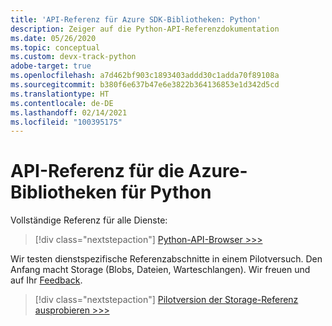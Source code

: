 ```yaml
---
title: 'API-Referenz für Azure SDK-Bibliotheken: Python'
description: Zeiger auf die Python-API-Referenzdokumentation
ms.date: 05/26/2020
ms.topic: conceptual
ms.custom: devx-track-python
adobe-target: true
ms.openlocfilehash: a7d462bf903c1893403addd30c1adda70f89108a
ms.sourcegitcommit: b380f6e637b47e6e3822b364136853e1d342d5cd
ms.translationtype: HT
ms.contentlocale: de-DE
ms.lasthandoff: 02/14/2021
ms.locfileid: "100395175"
---
```

# <a name="azure-libraries-for-python-api-reference"></a>API-Referenz für die Azure-Bibliotheken für Python

Vollständige Referenz für alle Dienste:

> [!div class="nextstepaction"]
> [Python-API-Browser >>>](/python/api/)

Wir testen dienstspezifische Referenzabschnitte in einem Pilotversuch. Den Anfang macht Storage (Blobs, Dateien, Warteschlangen). Wir freuen und auf Ihr [Feedback][1].

> [!div class="nextstepaction"]
> [Pilotversion der Storage-Referenz ausprobieren >>>](/azure/developer/python/sdk/storage/overview)

[1]: https://github.com/MicrosoftDocs/azure-dev-docs/issues/new?title=&body=%0A%0A%5BEnter%20feedback%20here%5D%0A%0A%0A---%0A%23%23%23%23%20Document%20Details%0A%0A%E2%9A%A0%20*Do%20not%20edit%20this%20section.%20It%20is%20required%20for%20docs.microsoft.com%20%E2%9E%9F%20GitHub%20issue%20linking.*%0A%0A*%20ID%3A%20635f9d09-6ee3-183b-18a6-ef04dab435f5%0A*%20Version%20Independent%20ID%3A%201ff481e1-c4b2-af8b-0489-1f01a2ca3beb%0A*%20Content%3A%20%5BAzure%20SDK%20library%20API%20reference%20-%20Python%5D(https%3A%2F%2Fdocs.microsoft.com%2Fen-us%2Fazure%2Fdeveloper%2Fpython%2Fsdk-library-api-reference)%0A*%20Content%20Source%3A%20%5Barticles%2Fpython%2Fsdk-library-api-reference.md%5D(https%3A%2F%2Fgithub.com%2FMicrosoftDocs%2Fazure-dev-docs%2Fblob%2Fmaster%2Farticles%2Fpython%2Fsdk-library-api-reference.md)%0A*%20Product%3A%20**azure-python**%0A*%20GitHub%20Login%3A%20%40kraigb%0A*%20Microsoft%20Alias%3A%20**kraigb**
